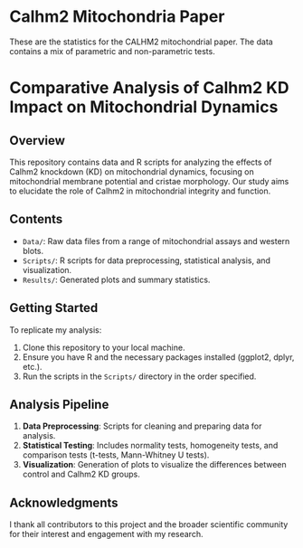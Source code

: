 # Calhm2 Mitochondria Paper

These are the statistics for the CALHM2 mitochondrial paper. The data contains a mix of parametric and non-parametric tests.

# Comparative Analysis of Calhm2 KD Impact on Mitochondrial Dynamics

## Overview
This repository contains data and R scripts for analyzing the effects of Calhm2 knockdown (KD) on mitochondrial dynamics, focusing on mitochondrial membrane potential and cristae morphology. Our study aims to elucidate the role of Calhm2 in mitochondrial integrity and function.

## Contents
- `Data/`: Raw data files from a range of mitochondrial assays and western blots.
- `Scripts/`: R scripts for data preprocessing, statistical analysis, and visualization.
- `Results/`: Generated plots and summary statistics.

## Getting Started
To replicate my analysis:
1. Clone this repository to your local machine.
2. Ensure you have R and the necessary packages installed (ggplot2, dplyr, etc.).
3. Run the scripts in the `Scripts/` directory in the order specified.

## Analysis Pipeline
1. **Data Preprocessing**: Scripts for cleaning and preparing data for analysis.
2. **Statistical Testing**: Includes normality tests, homogeneity tests, and comparison tests (t-tests, Mann-Whitney U tests).
3. **Visualization**: Generation of plots to visualize the differences between control and Calhm2 KD groups.

## Acknowledgments
I thank all contributors to this project and the broader scientific community for their interest and engagement with my research.
